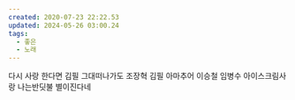 ```yaml
---
created: 2020-07-23 22:22.53
updated: 2024-05-26 03:00.24
tags:
  - 좋은
  - 노래
---
```

다시 사랑 한다면 김필
그대떠나가도 조장혁 김필
아마추어 이승철
임병수 아이스크림사랑
나는반딧불 
별이진다네


